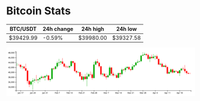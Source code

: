 # Bitcoin Stats

BTC/USDT|24h change|24h high|24h low|
|---|---|---|---|
|$39429.99|-0.59%|$39980.00|$39327.58|

<img src="./chart.svg">
